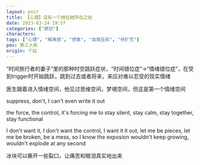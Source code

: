 ```yaml
---
layout: post
title: 【心理】没有一个她在她所在之处
date: 2023-03-24 19:57
categories: ["原创"]
characters: 
tags: ["心理", "解离感", "想象", "自我压抑", "待扩充"]
pov: 第三人称
origin: 个站
---
```


“时间旅行者的妻子”里的那种时空跳跃症状，“时间错位症”→“情绪错位症”，在受到trigger时开始跳跃，跳到过去或者将来，来应对难以忍受的现实情绪

医生跟着进入情绪空间，他见过思维空间，梦境空间，但这是第一个情绪空间

suppress, don't, I can't even write it out

the force, the control, it's forcing me to stay silent, stay calm, stay together, stay functional

I don't want it, I don't want the control, I want it it out, let me be pieces, let me be broken, be a mess, so I know the exposion wouldn't keep growing, wouldn't explode at any second

冰块可以撕开一些裂口，让痛苦和眼泪真实地出来
